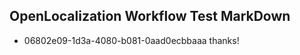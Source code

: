 ## OpenLocalization Workflow Test MarkDown
* 06802e09-1d3a-4080-b081-0aad0ecbbaaa thanks!

<!--HONumber=Jan17_HO2-->


